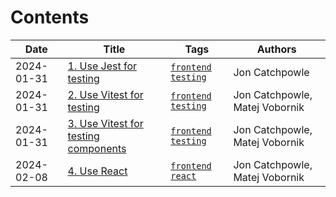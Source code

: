 # Contents

| Date | Title | Tags | Authors |
|-------|------|------|------|
| 2024-01-31 | [1. Use Jest for testing](doc/adr/0001-use-jest-for-testing.md) | [`frontend`](https://github.com/Catchpowle/adr/tree/main/tags/frontend.md) [`testing`](https://github.com/Catchpowle/adr/tree/main/tags/testing.md) | Jon Catchpowle
| 2024-01-31 | [2. Use Vitest for testing](doc/adr/0002-use-vitest-for-testing.md) | [`frontend`](https://github.com/Catchpowle/adr/tree/main/tags/frontend.md) [`testing`](https://github.com/Catchpowle/adr/tree/main/tags/testing.md) | Jon Catchpowle, Matej Vobornik
| 2024-01-31 | [3. Use Vitest for testing components](doc/adr/0003-use-vitest-for-testing-components.md) | [`frontend`](https://github.com/Catchpowle/adr/tree/main/tags/frontend.md) [`testing`](https://github.com/Catchpowle/adr/tree/main/tags/testing.md) | Jon Catchpowle, Matej Vobornik
| 2024-02-08 | [4. Use React](doc/adr/0004-use-react.md) | [`frontend`](https://github.com/Catchpowle/adr/tree/main/tags/frontend.md) [`react`](https://github.com/Catchpowle/adr/tree/main/tags/react.md) | Jon Catchpowle, Matej Vobornik
